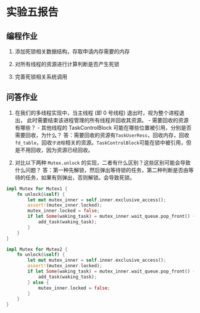 # 实验五报告

## 编程作业

1. 添加死锁相关数据结构，存取申请内存需要的内存
  
2. 对所有线程的资源进行计算判断是否产生死锁
  
3. 完善死锁相关系统调用
  

## 问答作业

1. 在我们的多线程实现中，当主线程 (即 0 号线程) 退出时，视为整个进程退出， 此时需要结束该进程管理的所有线程并回收其资源。 - 需要回收的资源有哪些？ - 其他线程的 TaskControlBlock 可能在哪些位置被引用，分别是否需要回收，为什么？
  答：需要回收的资源有`TaskUserRess`，回收内存，回收`fd_table`，回收`子进程`相关的资源。`TaskControlBlock`可能在锁中被引用，但是不用回收，因为资源已经回收。
  
2. 对比以下两种 `Mutex.unlock` 的实现，二者有什么区别？这些区别可能会导致什么问题？
  答：第一种先解锁，然后弹出等待锁的任务，第二种判断是否由等待的任务，如果有则弹出，否则解锁。会导致死锁。
  

```rust
impl Mutex for Mutex1 {
    fn unlock(&self) {
        let mut mutex_inner = self.inner.exclusive_access();
        assert!(mutex_inner.locked);
        mutex_inner.locked = false;
        if let Some(waking_task) = mutex_inner.wait_queue.pop_front() {
            add_task(waking_task);
        }
    }
}

impl Mutex for Mutex2 {
    fn unlock(&self) {
        let mut mutex_inner = self.inner.exclusive_access();
        assert!(mutex_inner.locked);
        if let Some(waking_task) = mutex_inner.wait_queue.pop_front() {
            add_task(waking_task);
        } else {
            mutex_inner.locked = false;
        }
    }
}
```